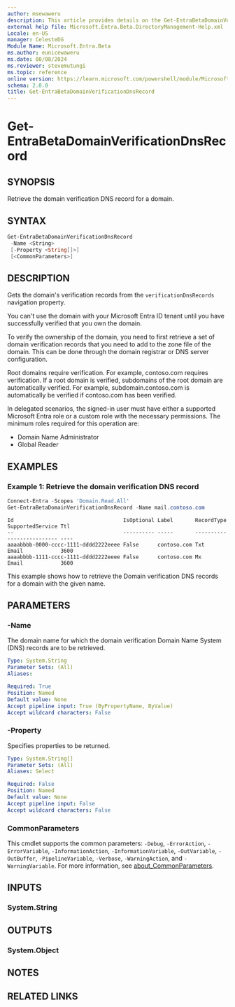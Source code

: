 ```yaml
---
author: msewaweru
description: This article provides details on the Get-EntraBetaDomainVerificationDnsRecord command.
external help file: Microsoft.Entra.Beta.DirectoryManagement-Help.xml
Locale: en-US
manager: CelesteDG
Module Name: Microsoft.Entra.Beta
ms.author: eunicewaweru
ms.date: 08/08/2024
ms.reviewer: stevemutungi
ms.topic: reference
online version: https://learn.microsoft.com/powershell/module/Microsoft.Entra.Beta/Get-EntraBetaDomainVerificationDnsRecord
schema: 2.0.0
title: Get-EntraBetaDomainVerificationDnsRecord
---
```


# Get-EntraBetaDomainVerificationDnsRecord

## SYNOPSIS

Retrieve the domain verification DNS record for a domain.

## SYNTAX

```powershell
Get-EntraBetaDomainVerificationDnsRecord
 -Name <String>
 [-Property <String[]>]
 [<CommonParameters>]
```

## DESCRIPTION

Gets the domain's verification records from the `verificationDnsRecords` navigation property.

You can't use the domain with your Microsoft Entra ID tenant until you have successfully verified that you own the domain.

To verify the ownership of the domain, you need to first retrieve a set of domain verification records that you need to add to the zone file of the domain. This can be done through the domain registrar or DNS server configuration.

Root domains require verification. For example, contoso.com requires verification. If a root domain is verified, subdomains of the root domain are automatically verified. For example, subdomain.contoso.com is automatically be verified if contoso.com has been verified.

In delegated scenarios, the signed-in user must have either a supported Microsoft Entra role or a custom role with the necessary permissions. The minimum roles required for this operation are:

- Domain Name Administrator
- Global Reader

## EXAMPLES

### Example 1: Retrieve the domain verification DNS record

```powershell
Connect-Entra -Scopes 'Domain.Read.All'
Get-EntraBetaDomainVerificationDnsRecord -Name mail.contoso.com
```

```Output
Id                                   IsOptional Label       RecordType SupportedService Ttl
--                                   ---------- -----       ---------- ---------------- ----
aaaabbbb-0000-cccc-1111-dddd2222eeee False      contoso.com Txt        Email            3600
aaaabbbb-1111-cccc-1111-dddd2222eeee False      contoso.com Mx         Email            3600
```

This example shows how to retrieve the Domain verification DNS records for a domain with the given name.

## PARAMETERS

### -Name

The domain name for which the domain verification Domain Name System (DNS) records are to be retrieved.

```yaml
Type: System.String
Parameter Sets: (All)
Aliases:

Required: True
Position: Named
Default value: None
Accept pipeline input: True (ByPropertyName, ByValue)
Accept wildcard characters: False
```

### -Property

Specifies properties to be returned.

```yaml
Type: System.String[]
Parameter Sets: (All)
Aliases: Select

Required: False
Position: Named
Default value: None
Accept pipeline input: False
Accept wildcard characters: False
```

### CommonParameters

This cmdlet supports the common parameters: `-Debug`, `-ErrorAction`, `-ErrorVariable`, `-InformationAction`, `-InformationVariable`, `-OutVariable`, `-OutBuffer`, `-PipelineVariable`, `-Verbose`, `-WarningAction`, and `-WarningVariable`. For more information, see [about_CommonParameters](https://go.microsoft.com/fwlink/?LinkID=113216).

## INPUTS

### System.String

## OUTPUTS

### System.Object

## NOTES

## RELATED LINKS
